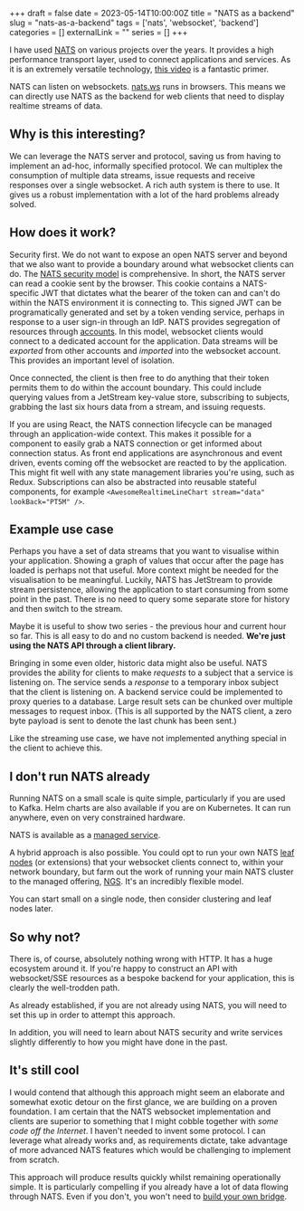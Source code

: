 +++ 
draft = false
date = 2023-05-14T10:00:00Z
title = "NATS as a backend"
slug = "nats-as-a-backend"
tags = ['nats', 'websocket', 'backend']
categories = []
externalLink = ""
series = []
+++

I have used [NATS](https://nats.io) on various projects over the years. It provides a high performance transport layer, used to connect applications and services. As it is an extremely versatile technology, [this video](https://www.youtube.com/watch?v=hjXIUPZ7ArM) is a fantastic primer.

NATS can listen on websockets. [nats.ws](https://github.com/nats-io/nats.ws) runs in browsers. This means we can directly use NATS as the backend for web clients that need to display realtime streams of data.

## Why is this interesting?

We can leverage the NATS server and protocol, saving us from having to implement an ad-hoc, informally specified protocol. We can multiplex the consumption of multiple data streams, issue requests and receive responses over a single websocket. A rich auth system is there to use. It gives us a robust implementation with a lot of the hard problems already solved.

## How does it work?

Security first. We do not want to expose an open NATS server and beyond that we also want to provide a boundary around what websocket clients can do. The [NATS security model](https://docs.nats.io/nats-concepts/security) is comprehensive. In short, the NATS server can read a cookie sent by the browser. This cookie contains a NATS-specific JWT that dictates what the bearer of the token can and can't do within the NATS environment it is connecting to. This signed JWT can be programatically generated and set by a token vending service, perhaps in response to a user sign-in through an IdP. NATS provides segregation of resources through [accounts](https://docs.nats.io/running-a-nats-service/configuration/securing_nats/accounts). In this model, websocket clients would connect to a dedicated account for the application. Data streams will be _exported_ from other accounts and _imported_ into the websocket account. This provides an important level of isolation.

Once connected, the client is then free to do anything that their token permits them to do within the account boundary. This could include querying values from a JetStream key-value store, subscribing to subjects, grabbing the last six hours data from a stream, and issuing requests.

If you are using React, the NATS connection lifecycle can be managed through an application-wide context. This makes it possible for a component to easily grab a NATS connection or get informed about connection status. As front end applications are asynchronous and event driven, events coming off the websocket are reacted to by the application. This might fit well with any state management libraries you're using, such as Redux. Subscriptions can also be abstracted into reusable stateful components, for example `<AwesomeRealtimeLineChart stream="data" lookBack="PT5M" />`.

## Example use case

Perhaps you have a set of data streams that you want to visualise within your application. Showing a graph of values that occur after the page has loaded is perhaps not that useful. More context might be needed for the visualisation to be meaningful. Luckily, NATS has JetStream to provide stream persistence, allowing the application to start consuming from some point in the past. There is no need to query some separate store for history and then switch to the stream.

Maybe it is useful to show two series - the previous hour and current hour so far. This is all easy to do and no custom backend is needed. **We're just using the NATS API through a client library.**

Bringing in some even older, historic data might also be useful. NATS provides the ability for clients to make _requests_ to a subject that a service is listening on. The service sends a _response_ to a temporary inbox subject that the client is listening on. A backend service could be implemented to proxy queries to a database. Large result sets can be chunked over multiple messages to request inbox. (This is all supported by the NATS client, a zero byte payload is sent to denote the last chunk has been sent.)

Like the streaming use case, we have not implemented anything special in the client to achieve this.

## I don't run NATS already

Running NATS on a small scale is quite simple, particularly if you are used to Kafka. Helm charts are also available if you are on Kubernetes. It can run anywhere, even on very constrained hardware.

NATS is available as a [managed service](https://www.synadia.com/ngs).

A hybrid approach is also possible. You could opt to run your own NATS [leaf nodes](https://docs.nats.io/running-a-nats-service/configuration/leafnodes) (or extensions) that your websocket clients connect to, within your network boundary, but farm out the work of running your main NATS cluster to the managed offering, [NGS](https://www.synadia.com/ngs). It's an incredibly flexible model.

You can start small on a single node, then consider clustering and leaf nodes later.

## So why not?

There is, of course, absolutely nothing wrong with HTTP. It has a huge ecosystem around it. If you're happy to construct an API with websocket/SSE resources as a bespoke backend for your application, this is clearly the well-trodden path.

As already established, if you are not already using NATS, you will need to set this up in order to attempt this approach.

In addition, you will need to learn about NATS security and write services slightly differently to how you might have done in the past.

## It's still cool

I would contend that although this approach might seem an elaborate and somewhat exotic detour on the first glance, we are building on a proven foundation. I am certain that the NATS websocket implementation and clients are superior to something that I might cobble together with _some code off the Internet_. I haven't needed to invent some protocol. I can leverage what already works and, as requirements dictate, take advantage of more advanced NATS features which would be challenging to implement from scratch.

This approach will produce results quickly whilst remaining operationally simple. It is particularly compelling if you already have a lot of data flowing through NATS. Even if you don't, you won't need to [build your own bridge](https://github.com/nats-io/nats-kafka).
